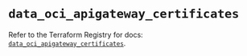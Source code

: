 # `data_oci_apigateway_certificates`

Refer to the Terraform Registry for docs: [`data_oci_apigateway_certificates`](https://registry.terraform.io/providers/oracle/oci/7.19.0/docs/data-sources/apigateway_certificates).
